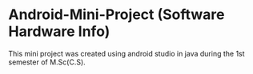 # Android-Mini-Project (Software Hardware Info)
 This mini project was created using android studio in java during the 1st semester of M.Sc(C.S).
